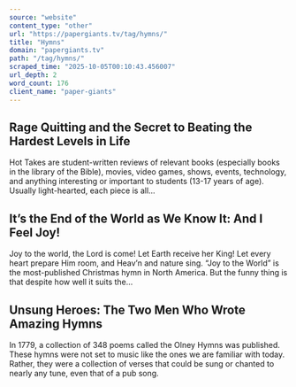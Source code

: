 ```yaml
---
source: "website"
content_type: "other"
url: "https://papergiants.tv/tag/hymns/"
title: "Hymns"
domain: "papergiants.tv"
path: "/tag/hymns/"
scraped_time: "2025-10-05T00:10:43.456007"
url_depth: 2
word_count: 176
client_name: "paper-giants"
---
```


## Rage Quitting and the Secret to Beating the Hardest Levels in Life

Hot Takes are student-written reviews of relevant books (especially books in the library of the Bible), movies, video games, shows, events, technology, and anything interesting or important to students (13-17 years of age). Usually light-hearted, each piece is all...

## It’s the End of the World as We Know It: And I Feel Joy!

Joy to the world, the Lord is come! Let Earth receive her King! Let every heart prepare Him room, and Heav’n and nature sing. “Joy to the World” is the most-published Christmas hymn in North America. But the funny thing is that despite how well it suits the...

## Unsung Heroes: The Two Men Who Wrote Amazing Hymns

In 1779, a collection of 348 poems called the Olney Hymns was published. These hymns were not set to music like the ones we are familiar with today. Rather, they were a collection of verses that could be sung or chanted to nearly any tune, even that of a pub song.